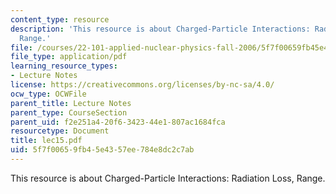 ```yaml
---
content_type: resource
description: 'This resource is about Charged-Particle Interactions: Radiation Loss,
  Range.'
file: /courses/22-101-applied-nuclear-physics-fall-2006/5f7f00659fb45e4357ee784e8dc2c7ab_lec15.pdf
file_type: application/pdf
learning_resource_types:
- Lecture Notes
license: https://creativecommons.org/licenses/by-nc-sa/4.0/
ocw_type: OCWFile
parent_title: Lecture Notes
parent_type: CourseSection
parent_uid: f2e251a4-20f6-3423-44e1-807ac1684fca
resourcetype: Document
title: lec15.pdf
uid: 5f7f0065-9fb4-5e43-57ee-784e8dc2c7ab
---
```

This resource is about Charged-Particle Interactions: Radiation Loss, Range.
